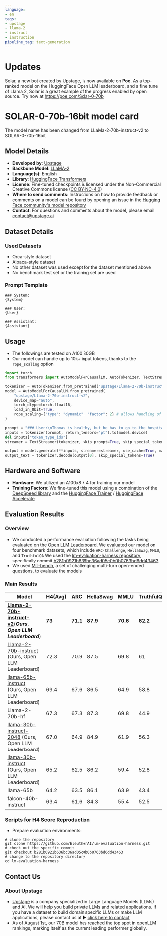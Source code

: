 ```yaml
---
language:
- en
tags:
- upstage
- llama-2
- instruct
- instruction
pipeline_tag: text-generation
---
```

# Updates
Solar, a new bot created by Upstage, is now available on **Poe**. As a top-ranked model on the HuggingFace Open LLM leaderboard, and a fine tune of Llama 2, Solar is a great example of the progress enabled by open source.
Try now at https://poe.com/Solar-0-70b


# SOLAR-0-70b-16bit model card
The model name has been changed from LLaMa-2-70b-instruct-v2 to SOLAR-0-70b-16bit

## Model Details

* **Developed by**: [Upstage](https://en.upstage.ai)
* **Backbone Model**: [LLaMA-2](https://github.com/facebookresearch/llama/tree/main)
* **Language(s)**: English
* **Library**: [HuggingFace Transformers](https://github.com/huggingface/transformers)
* **License**: Fine-tuned checkpoints is licensed under the Non-Commercial Creative Commons license ([CC BY-NC-4.0](https://creativecommons.org/licenses/by-nc/4.0/))
* **Where to send comments**: Instructions on how to provide feedback or comments on a model can be found by opening an issue in the [Hugging Face community's model repository](https://huggingface.co/upstage/Llama-2-70b-instruct-v2/discussions)
* **Contact**: For questions and comments about the model, please email [contact@upstage.ai](mailto:contact@upstage.ai)

## Dataset Details

### Used Datasets
- Orca-style dataset
- Alpaca-style dataset
- No other dataset was used except for the dataset mentioned above
- No benchmark test set or the training set are used


### Prompt Template
```
### System:
{System}

### User:
{User}

### Assistant:
{Assistant}
```

## Usage

- The followings are tested on A100 80GB
- Our model can handle up to 10k+ input tokens, thanks to the `rope_scaling` option

```python
import torch
from transformers import AutoModelForCausalLM, AutoTokenizer, TextStreamer

tokenizer = AutoTokenizer.from_pretrained("upstage/Llama-2-70b-instruct-v2")
model = AutoModelForCausalLM.from_pretrained(
    "upstage/Llama-2-70b-instruct-v2",
    device_map="auto",
    torch_dtype=torch.float16,
    load_in_8bit=True,
    rope_scaling={"type": "dynamic", "factor": 2} # allows handling of longer inputs
)

prompt = "### User:\nThomas is healthy, but he has to go to the hospital. What could be the reasons?\n\n### Assistant:\n"
inputs = tokenizer(prompt, return_tensors="pt").to(model.device)
del inputs["token_type_ids"]
streamer = TextStreamer(tokenizer, skip_prompt=True, skip_special_tokens=True)

output = model.generate(**inputs, streamer=streamer, use_cache=True, max_new_tokens=float('inf'))
output_text = tokenizer.decode(output[0], skip_special_tokens=True)
```

## Hardware and Software

* **Hardware**: We utilized an A100x8 * 4 for training our model
* **Training Factors**: We fine-tuned this model using a combination of the [DeepSpeed library](https://github.com/microsoft/DeepSpeed) and the [HuggingFace Trainer](https://huggingface.co/docs/transformers/main_classes/trainer) / [HuggingFace Accelerate](https://huggingface.co/docs/accelerate/index)

## Evaluation Results

### Overview
- We conducted a performance evaluation following the tasks being evaluated on the [Open LLM Leaderboard](https://huggingface.co/spaces/HuggingFaceH4/open_llm_leaderboard).
We evaluated our model on four benchmark datasets, which include `ARC-Challenge`, `HellaSwag`, `MMLU`, and `TruthfulQA`
We used the [lm-evaluation-harness repository](https://github.com/EleutherAI/lm-evaluation-harness), specifically commit [b281b0921b636bc36ad05c0b0b0763bd6dd43463](https://github.com/EleutherAI/lm-evaluation-harness/tree/b281b0921b636bc36ad05c0b0b0763bd6dd43463).
- We used [MT-bench](https://github.com/lm-sys/FastChat/tree/main/fastchat/llm_judge), a set of challenging multi-turn open-ended questions, to evaluate the models

### Main Results
| Model | H4(Avg) | ARC | HellaSwag | MMLU | TruthfulQA | | MT_Bench |
|--------------------------------------------------------------------|----------|----------|----------|------|----------|-|-------------|
| **[Llama-2-70b-instruct-v2](https://huggingface.co/upstage/Llama-2-70b-instruct-v2)**(***Ours***, ***Open LLM Leaderboard***) | **73** | **71.1** | **87.9** | **70.6** | **62.2** | | **7.44063** |
| [Llama-2-70b-instruct](https://huggingface.co/upstage/Llama-2-70b-instruct) (Ours, Open LLM Leaderboard) | 72.3 | 70.9 | 87.5 | 69.8 | 61 | | 7.24375  |
| [llama-65b-instruct](https://huggingface.co/upstage/llama-65b-instruct) (Ours, Open LLM Leaderboard) | 69.4 | 67.6 | 86.5 | 64.9 | 58.8 | | |
| Llama-2-70b-hf | 67.3 | 67.3 | 87.3 | 69.8 | 44.9 | | |
| [llama-30b-instruct-2048](https://huggingface.co/upstage/llama-30b-instruct-2048) (Ours, Open LLM Leaderboard) | 67.0 | 64.9 | 84.9 | 61.9 | 56.3 | | |
| [llama-30b-instruct](https://huggingface.co/upstage/llama-30b-instruct) (Ours, Open LLM Leaderboard) | 65.2 | 62.5 | 86.2 | 59.4 | 52.8 | | |
| llama-65b | 64.2 | 63.5 | 86.1 | 63.9 | 43.4 | | |
| falcon-40b-instruct | 63.4 | 61.6 | 84.3 | 55.4 | 52.5 | | |

### Scripts for H4 Score Reproduction
- Prepare evaluation environments:
```
# clone the repository
git clone https://github.com/EleutherAI/lm-evaluation-harness.git
# check out the specific commit
git checkout b281b0921b636bc36ad05c0b0b0763bd6dd43463
# change to the repository directory
cd lm-evaluation-harness
```

## Contact Us

### About Upstage
- [Upstage](https://en.upstage.ai) is a company specialized in Large Language Models (LLMs) and AI. We will help you build private LLMs and related applications.
If you have a dataset to build domain specific LLMs or make LLM applications, please contact us at ► [click here to contact](https://www.upstage.ai/private-llm?utm_source=huggingface&utm_medium=link&utm_campaign=privatellm)
- As of August 1st, our 70B model has reached the top spot in openLLM rankings, marking itself as the current leading performer globally. 